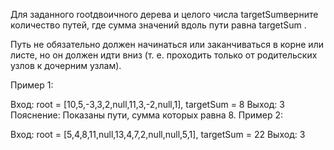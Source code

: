 Для заданного rootдвоичного дерева и целого числа targetSumверните количество путей, где сумма значений вдоль пути равна targetSum .

Путь не обязательно должен начинаться или заканчиваться в корне или листе, но он должен идти вниз (т. е. проходить только от родительских узлов к дочерним узлам).

Пример 1:

Вход: root = [10,5,-3,3,2,null,11,3,-2,null,1], targetSum = 8
Выход: 3
Пояснение: Показаны пути, сумма которых равна 8.
Пример 2:

Вход: root = [5,4,8,11,null,13,4,7,2,null,null,5,1], targetSum = 22
Выход: 3
